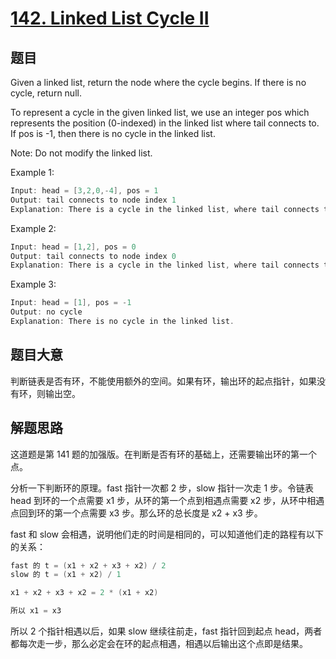 # [142. Linked List Cycle II](https://leetcode.com/problems/linked-list-cycle-ii/)

## 题目

Given a linked list, return the node where the cycle begins. If there is no cycle, return null.

To represent a cycle in the given linked list, we use an integer pos which represents the position (0-indexed) in the linked list where tail connects to. If pos is -1, then there is no cycle in the linked list.

Note: Do not modify the linked list.

Example 1:

```c
Input: head = [3,2,0,-4], pos = 1
Output: tail connects to node index 1
Explanation: There is a cycle in the linked list, where tail connects to the second node.
```

Example 2:

```c
Input: head = [1,2], pos = 0
Output: tail connects to node index 0
Explanation: There is a cycle in the linked list, where tail connects to the first node.
```

Example 3:

```c
Input: head = [1], pos = -1
Output: no cycle
Explanation: There is no cycle in the linked list.
```


## 题目大意

判断链表是否有环，不能使用额外的空间。如果有环，输出环的起点指针，如果没有环，则输出空。

## 解题思路

这道题是第 141 题的加强版。在判断是否有环的基础上，还需要输出环的第一个点。

分析一下判断环的原理。fast 指针一次都 2 步，slow 指针一次走 1 步。令链表 head 到环的一个点需要 x1 步，从环的第一个点到相遇点需要 x2 步，从环中相遇点回到环的第一个点需要 x3 步。那么环的总长度是 x2 + x3 步。

fast 和 slow 会相遇，说明他们走的时间是相同的，可以知道他们走的路程有以下的关系：

```c
fast 的 t = (x1 + x2 + x3 + x2) / 2
slow 的 t = (x1 + x2) / 1

x1 + x2 + x3 + x2 = 2 * (x1 + x2)

所以 x1 = x3
```

所以 2 个指针相遇以后，如果 slow 继续往前走，fast 指针回到起点 head，两者都每次走一步，那么必定会在环的起点相遇，相遇以后输出这个点即是结果。

